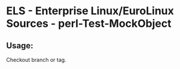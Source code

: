 # ELS - Enterprise Linux/EuroLinux Sources - perl-Test-MockObject 
## Usage:
  Checkout branch or tag.
